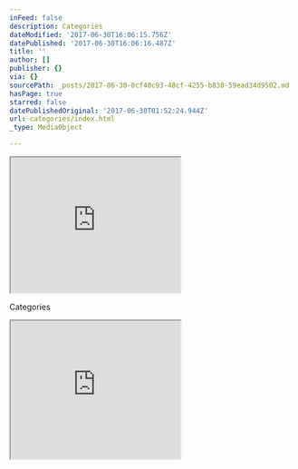 ```yaml
---
inFeed: false
description: Categories
dateModified: '2017-06-30T16:06:15.756Z'
datePublished: '2017-06-30T16:06:16.487Z'
title: ''
author: []
publisher: {}
via: {}
sourcePath: _posts/2017-06-30-0cf40c93-48cf-4255-b830-59ead34d9502.md
hasPage: true
starred: false
datePublishedOriginal: '2017-06-30T01:52:24.944Z'
url: categories/index.html
_type: MediaObject

---
```

<div id="my-store-11717055"></div>
    <div>
    <script type="text/javascript" src="https://app.ecwid.com/script.js?11717055&data_platform=code&data_date=2017-06-30" charset="utf-8"></script><script type="text/javascript"> xProductBrowser("categoriesPerRow=3","views=grid(20,3) list(60) table(60)","categoryView=grid","searchView=list","id=my-store-11717055");</script>
    </div>

<iframe src="https://the-grid.github.io/ed-userhtml/?g=eJyFj7EOwiAYhHefgjAYHSigqTVa6uA7uBoC1NLYQOC3tm9vlRhdjMsNl8uX-0pte2S1wN1I-qMEc3HBmkg4L3jB8hxXJZ0m1axMGVWwHhCM3ggMZgDayl6mFqMYlMANgI87SqX3mVF3qzPlOpomWRsPb_RcS5Bnf5VQu9AJ5bRJ1RRGrBgvCNuQNcNINTJEAwLfoCbb56VE-_enQsPp47TAk-cvzeUefVFfyg9j8l4C" height="239" style=""></iframe>

Categories

<iframe src="https://the-grid.github.io/ed-userhtml/?g=eJx9kMFqwzAQRO_5CqFDsSG25ZjEpbVc6BeEHnotqrSJFWwkVhs7_vvKcdtLoZdleTs7DNMYOzJrJB_mLJBDyMqyLmux3_O2KeKx3TTrDBqtJ0azB8kJblRc1KhWyllALXlH5MNTUSjvc9CTNbl2Q7FK8kt4-bF-MIrUh-8VnRwOUjsDK4oD5E6UdSYOWSU4053CACT5lU7Z4xJpdWv_j9Oy2xGduWp6RTcFwITraH12aCEcAd_cJCu-5aOFKcgzWpPsxLZKWW8DJQeRMlKfPSxbVH2_zu9RfRdHFkCh7u5k-Ykklvi3w_T5N_FmrfMLPSZ60w" height="244" style=""></iframe>